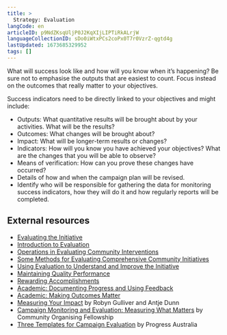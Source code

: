 ```yaml
---
title: >
  Strategy: Evaluation
langCode: en
articleID: p9NdZKsqUljP0J2KqXIjLIPTiRkALrjW
languageCollectionID: sDo0iWtxPCs2coPx0T7r0VzrZ-qgtd4g
lastUpdated: 1673685329952
tags: []
---
```


What will success look like and how will you know when it’s happening? Be sure not to emphasise the outputs that are easiest to count. Focus instead on the outcomes that really matter to your objectives.

Success indicators need to be directly linked to your objectives and might include:

-   Outputs: What quantitative results will be brought about by your activities. What will be the results?
-   Outcomes: What changes will be brought about?
-   Impact: What will be longer-term results or changes?
-   Indicators: How will you know you have achieved your objectives? What are the changes that you will be able to observe?
-   Means of verification: How can you prove these changes have occurred?
-   Details of how and when the campaign plan will be revised.
-   Identify who will be responsible for gathering the data for monitoring success indicators, how they will do it and how regularly reports will be completed.

## External resources

-   [Evaluating the Initiative](https://ctb.ku.edu/en/evaluating-initiative)
-   [Introduction to Evaluation](https://ctb.ku.edu/en/table-of-contents/evaluate/evaluation)
-   [Operations in Evaluating Community Interventions](https://ctb.ku.edu/en/table-of-contents/evaluate/evaluate-community-interventions)
-   [Some Methods for Evaluating Comprehensive Community Initiatives](https://ctb.ku.edu/en/table-of-contents/evaluate/evaluate-community-initiatives)
-   [Using Evaluation to Understand and Improve the Initiative](https://ctb.ku.edu/en/table-of-contents/evaluate/evaluation-to-understand-and-improve)
-   [Maintaining Quality Performance](https://ctb.ku.edu/en/table-of-contents/maintain/maintain-quality-performance)
-   [Rewarding Accomplishments](https://ctb.ku.edu/en/table-of-contents/maintain/reward-accomplishments)
-   [Academic: Documenting Progress and Using Feedback](https://ctb.ku.edu/en/best-change-processes/documenting-progress-and-using-feedback/overview)
-   [Academic: Making Outcomes Matter](https://ctb.ku.edu/en/best-change-processes/making-outcomes-matter/overview)
-   [Measuring Your Impact](https://commonslibrary.org/measuring-your-impact/) by Robyn Gulliver and Antje Dunn
-   [Campaign Monitoring and Evaluation: Measuring What Matters](https://commonslibrary.org/campaign-monitoring-and-evaluation-measuring-what-matters/) by Community Organising Fellowship
-   [Three Templates for Campaign Evaluation](https://commonslibrary.org/guide-3-templates-for-campaign-evaluation/) by Progress Australia